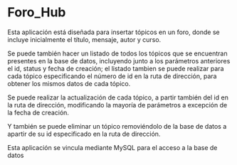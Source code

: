 # Foro_Hub

Esta aplicación está diseñada para insertar tópicos en un foro, donde se incluye inicialmente el título, mensaje, autor y curso. 

Se puede también hacer un listado de todos los tópicos que se encuentran presentes en la base de datos, incluyendo junto a los parámetros anteriores el id, status y fecha de creación; el listado tambien se puede realizar para cada tópico especificando el número de id en la ruta de dirección, para obtener los mismos datos de cada tópico.

Se puede realizar la actualización de cada tópico, a partir también del id en la ruta de dirección, modificando la mayoría de parámetros a excepción de la fecha de creación.

Y también se puede eliminar un tópico removiéndolo de la base de datos a apartir de su id especificado en la ruta de dirección.


 Esta aplicación se vincula mediante MySQL para el acceso a la base de datos
